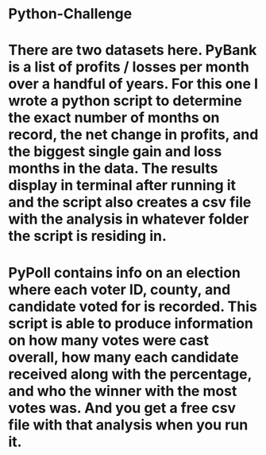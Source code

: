 # Python-Challenge
#  There are two datasets here.  PyBank is a list of profits / losses per month over a handful of years.  For this one I wrote a python script to determine the exact number of months on record, the net change in profits, and the biggest single gain and loss months in the data.  The results display in terminal after running it and the script also creates a csv file with the analysis in whatever folder the script is residing in.
#  PyPoll contains info on an election where each voter ID, county, and candidate voted for is recorded.  This script is able to produce information on how many votes were cast overall, how many each candidate received along with the percentage, and who the winner with the most votes was.  And you get a free csv file with that analysis when you run it.
